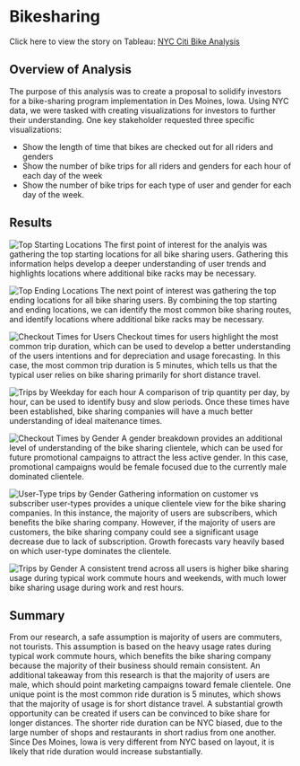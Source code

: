 # Bikesharing
Click here to view the story on Tableau: [NYC Citi Bike Analysis](https://public.tableau.com/shared/J9X3KKDWK?:display_count=n&:origin=viz_share_link)

## Overview of Analysis
The purpose of this analysis was to create a proposal to solidify investors for a bike-sharing program implementation in Des Moines, Iowa. Using NYC data, we were tasked with creating visualizations for investors to further their understanding. One key stakeholder requested three specific visualizations:
* Show the length of time that bikes are checked out for all riders and genders
* Show the number of bike trips for all riders and genders for each hour of each day of the week
* Show the number of bike trips for each type of user and gender for each day of the week.

## Results
![Top Starting Locations](https://user-images.githubusercontent.com/95371617/166159886-a39acd4b-b3ee-4b73-a36d-95e02e5b6bc5.png)
The first point of interest for the analyis was gathering the top starting locations for all bike sharing users. Gathering this information helps develop a deeper understanding of user trends and highlights locations where additional bike racks may be necessary.

![Top Ending Locations](https://user-images.githubusercontent.com/95371617/166159949-02625e6a-cd00-446d-9e04-cfcd554eb185.png)
The next point of interest was gathering the top ending locations for all bike sharing users. By combining the top starting and ending locations, we can identify the most common bike sharing routes, and identify locations where additional bike racks may be necessary.

![Checkout Times for Users](https://user-images.githubusercontent.com/95371617/166160000-3bcec0c1-911e-40d6-8495-ddcc557bcc64.png)
Checkout times for users highlight the most common trip duration, which can be used to develop a better understanding of the users intentions and for depreciation and usage forecasting. In this case, the most common trip duration is 5 minutes, which tells us that the typical user relies on bike sharing primarily for short distance travel.

![Trips by Weekday for each hour](https://user-images.githubusercontent.com/95371617/166160075-10da1629-b42f-4075-8330-427ba7d309df.png)
A comparison of trip quantity per day, by hour, can be used to identify busy and slow periods. Once these times have been established, bike sharing companies will have a much better understanding of ideal maitenance times.

![Checkout Times by Gender](https://user-images.githubusercontent.com/95371617/166160162-cce5cab8-9abe-4e3c-9e00-dc53663df7e0.png)
A gender breakdown provides an additional level of understanding of the bike sharing clientele, which can be used for future promotional campaigns to attract the less active gender. In this case, promotional campaigns would be female focused due to the currently male dominated clientele.

![User-Type trips by Gender](https://user-images.githubusercontent.com/95371617/166160223-a576227b-57b4-4a1f-bdb5-5127c8d15e09.png)
Gathering information on customer vs subscriber user-types provides a unique clientele view for the bike sharing companies. In this instance, the majority of users are subscribers, which benefits the bike sharing company. However, if the majority of users are customers, the bike sharing company could see a significant usage decrease due to lack of subscription. Growth forecasts vary heavily based on which user-type dominates the clientele.

![Trips by Gender](https://user-images.githubusercontent.com/95371617/166160381-5c781246-b01f-46db-b45a-85a4ff5f7bc4.png)
A consistent trend across all users is higher bike sharing usage during typical work commute hours and weekends, with much lower bike sharing usage during work and rest hours.

## Summary
From our research, a safe assumption is majority of users are commuters, not tourists. This assumption is based on the heavy usage rates during typical work commute hours, which benefits the bike sharing company because the majority of their business should remain consistent. An additional takeaway from this research is that the majority of users are male, which should point marketing campaigns toward female clientele. One unique point is the most common ride duration is 5 minutes, which shows that the majority of usage is for short distance travel. A substantial growth opportunity can be created if users can be convinced to bike share for longer distances. The shorter ride duration can be NYC biased, due to the large number of shops and restaurants in short radius from one another. Since Des Moines, Iowa is very different from NYC based on layout, it is likely that ride duration would increase substantially.

